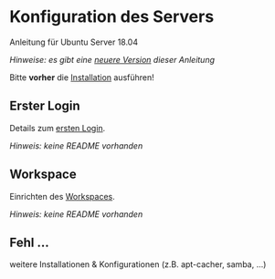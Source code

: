 # Konfiguration des Servers
Anleitung für Ubuntu Server 18.04

_Hinweise: es gibt eine [neuere Version](../../README.md) dieser Anleitung_

Bitte **vorher** die [Installation](../1_install/README.md) ausführen!



## Erster Login
Details zum [ersten Login](2a_first_login/).

_Hinweis: keine README vorhanden_

## Workspace
Einrichten des [Workspaces](2b_workspace/).

_Hinweis: keine README vorhanden_

## Fehl ...
weitere Installationen & Konfigurationen (z.B. apt-cacher, samba, ...)
